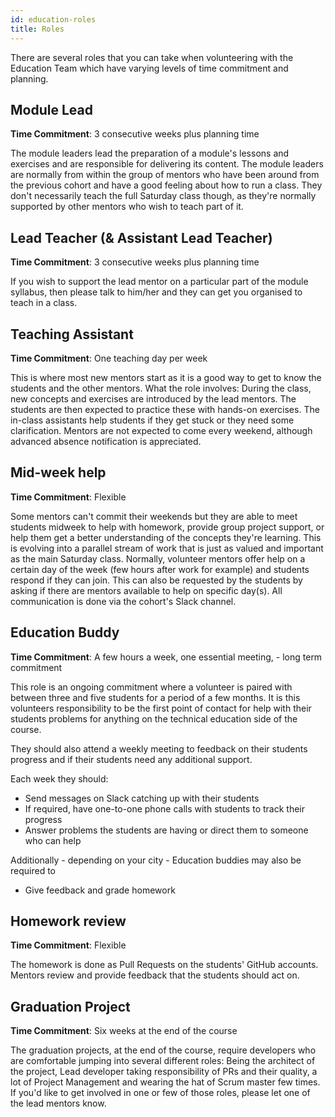 ```yaml
---
id: education-roles
title: Roles
---
```


There are several roles that you can take when volunteering with the Education Team which have varying levels of time commitment and planning.

## Module Lead

**Time Commitment**: 3 consecutive weeks plus planning time

The module leaders lead the preparation of a module's lessons and exercises and are responsible for delivering its content.
The module leaders are normally from within the group of mentors who have been around from the previous cohort and have a good feeling about how to run a class.
They don't necessarily teach the full Saturday class though, as they're normally supported by other mentors who wish to teach part of it.

## Lead Teacher (& Assistant Lead Teacher)

**Time Commitment**: 3 consecutive weeks plus planning time

If you wish to support the lead mentor on a particular part of the module syllabus, then please talk to him/her and they can get you organised to teach in a class.

## Teaching Assistant

**Time Commitment**: One teaching day per week

This is where most new mentors start as it is a good way to get to know the students and the other mentors.
What the role involves: During the class, new concepts and exercises are introduced by the lead mentors. The students are then expected to practice these with hands-on exercises. The in-class assistants help students if they get stuck or they need some clarification.
Mentors are not expected to come every weekend, although advanced absence notification is appreciated.

## Mid-week help

**Time Commitment**: Flexible

Some mentors can't commit their weekends but they are able to meet students midweek to help with homework, provide group project support, or help them get a better understanding of the concepts they're learning. This is evolving into a parallel stream of work that is just as valued and important as the main Saturday class.
Normally, volunteer mentors offer help on a certain day of the week (few hours after work for example) and students respond if they can join.
This can also be requested by the students by asking if there are mentors available to help on specific day(s).
All communication is done via the cohort's Slack channel.

## Education Buddy

**Time Commitment**: A few hours a week, one essential meeting, - long term commitment

This role is an ongoing commitment where a volunteer is paired with between three and five students for a period of a few months. It is this volunteers responsibility to be the first point of contact for help with their students problems for anything on the technical education side of the course.

They should also attend a weekly meeting to feedback on their students progress and if their students need any additional support.

Each week they should:

- Send messages on Slack catching up with their students
- If required, have one-to-one phone calls with students to track their progress
- Answer problems the students are having or direct them to someone who can help

Additionally - depending on your city - Education buddies may also be required to

- Give feedback and grade homework

## Homework review

**Time Commitment**: Flexible

The homework is done as Pull Requests on the students' GitHub accounts. Mentors review and provide feedback that the students should act on.

## Graduation Project

**Time Commitment**: Six weeks at the end of the course

The graduation projects, at the end of the course, require developers who are comfortable jumping into several different roles: Being the architect of the project, Lead developer taking responsibility of PRs and their quality, a lot of Project Management and wearing the hat of Scrum master few times. If you'd like to get involved in one or few of those roles, please let one of the lead mentors know.
